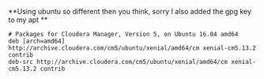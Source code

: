 **Using ubuntu so different then you think, sorry
I also added the gpg key to my apt 
**
```
# Packages for Cloudera Manager, Version 5, on Ubuntu 16.04 amd64       
deb [arch=amd64] http://archive.cloudera.com/cm5/ubuntu/xenial/amd64/cm xenial-cm5.13.2 contrib
deb-src http://archive.cloudera.com/cm5/ubuntu/xenial/amd64/cm xenial-cm5.13.2 contrib
                                                                                           
```